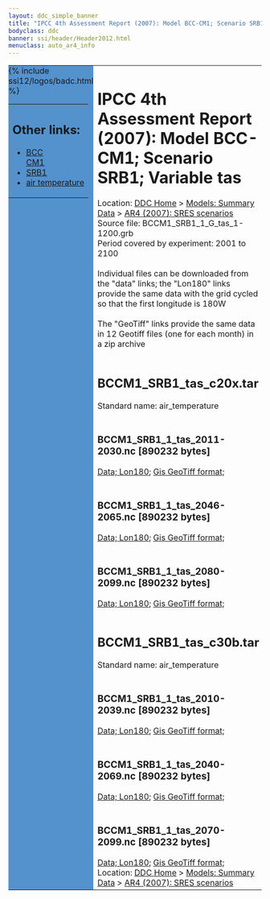 ```yaml
---
layout: ddc_simple_banner
title: "IPCC 4th Assessment Report (2007): Model BCC-CM1; Scenario SRB1; Variable tas"
bodyclass: ddc
banner: ssi/header/Header2012.html
menuclass: auto_ar4_info
---
```



<table width="100%" border="0" cellspacing="0" cellpadding="0" style="border-collapse: collapse;">
<tr style="margin:0;padding:0;border:0;">
<td style="margin:0;padding:0;border:0;height:1pt;width:150pt;background:#5492CD;" valign="top" >

<div id="lh-col2" class="auto_ar4_info">
<table class="menumain" bgcolor="#5492CD" cellspacing="0" width="100%" border="0">
<tr><td>
<h2> Other links:</h2>
<ul>
<li><a href="/auto/ar4/model-BCC-CM1.html">BCC<br/>CM1</a></li>
<li><a href="/auto/ar4/scenario-SRB1.html">SRB1</a></li>
<li><a href="/auto/ar4/var-air_temperature.html">air temperature</a></li>
</ul>
</td></tr>
{% include ssi12/logos/badc.html %}
</table>
</div>
</td>
<td><h1>IPCC 4th Assessment Report (2007): Model BCC-CM1; Scenario SRB1; Variable tas</h1>

<!-- Breadcrumb1 -->
<div id="breadcrumb1" align="left">
Location: <a href="/index.html">DDC Home</a> > <a href="/sim/gcm_clim/">Models: Summary Data</a>
> <a href="/sim/gcm_clim/SRES_AR4/index.html">AR4 (2007): SRES scenarios</a>
</div>
<!-- End of Breadcrumb1 -->Source file: BCCM1_SRB1_1_G_tas_1-1200.grb
<br/>
Period covered by experiment: 2001 to 2100<br/>
<br/>Individual files can be downloaded from the "data" links; the "Lon180" links provide the same data
         with the grid cycled so that the first longitude is 180W<br/>
<br/>The "GeoTiff" links provide the same data in 12 Geotiff files (one for each month)
          in a zip archive<br/>
<br/><h2>BCCM1_SRB1_tas_c20x.tar</h2>
Standard name: air_temperature<br>
<br/><h3>BCCM1_SRB1_1_tas_2011-2030.nc [890232 bytes]</h3>
<a href="/cgi-bin/downl/ar4_nc/tas/BCCM1_SRB1_1_tas_2011-2030.nc">Data; </a><a href="/cgi-bin/downl/ar4_nc/tas/BCCM1_SRB1_1_tas_2011-2030.cyto180.nc"> Lon180</a>; <a href="/cgi-bin/downl/ar4_tif/tas/BCCM1_SRB1_1_tas_2011-2030.zip">Gis GeoTiff format; </a><br/>
<br/><h3>BCCM1_SRB1_1_tas_2046-2065.nc [890232 bytes]</h3>
<a href="/cgi-bin/downl/ar4_nc/tas/BCCM1_SRB1_1_tas_2046-2065.nc">Data; </a><a href="/cgi-bin/downl/ar4_nc/tas/BCCM1_SRB1_1_tas_2046-2065.cyto180.nc"> Lon180</a>; <a href="/cgi-bin/downl/ar4_tif/tas/BCCM1_SRB1_1_tas_2046-2065.zip">Gis GeoTiff format; </a><br/>
<br/><h3>BCCM1_SRB1_1_tas_2080-2099.nc [890232 bytes]</h3>
<a href="/cgi-bin/downl/ar4_nc/tas/BCCM1_SRB1_1_tas_2080-2099.nc">Data; </a><a href="/cgi-bin/downl/ar4_nc/tas/BCCM1_SRB1_1_tas_2080-2099.cyto180.nc"> Lon180</a>; <a href="/cgi-bin/downl/ar4_tif/tas/BCCM1_SRB1_1_tas_2080-2099.zip">Gis GeoTiff format; </a><br/>
<br/><h2>BCCM1_SRB1_tas_c30b.tar</h2>
Standard name: air_temperature<br>
<br/><h3>BCCM1_SRB1_1_tas_2010-2039.nc [890232 bytes]</h3>
<a href="/cgi-bin/downl/ar4_nc/tas/BCCM1_SRB1_1_tas_2010-2039.nc">Data; </a><a href="/cgi-bin/downl/ar4_nc/tas/BCCM1_SRB1_1_tas_2010-2039.cyto180.nc"> Lon180</a>; <a href="/cgi-bin/downl/ar4_tif/tas/BCCM1_SRB1_1_tas_2010-2039.zip">Gis GeoTiff format; </a><br/>
<br/><h3>BCCM1_SRB1_1_tas_2040-2069.nc [890232 bytes]</h3>
<a href="/cgi-bin/downl/ar4_nc/tas/BCCM1_SRB1_1_tas_2040-2069.nc">Data; </a><a href="/cgi-bin/downl/ar4_nc/tas/BCCM1_SRB1_1_tas_2040-2069.cyto180.nc"> Lon180</a>; <a href="/cgi-bin/downl/ar4_tif/tas/BCCM1_SRB1_1_tas_2040-2069.zip">Gis GeoTiff format; </a><br/>
<br/><h3>BCCM1_SRB1_1_tas_2070-2099.nc [890232 bytes]</h3>
<a href="/cgi-bin/downl/ar4_nc/tas/BCCM1_SRB1_1_tas_2070-2099.nc">Data; </a><a href="/cgi-bin/downl/ar4_nc/tas/BCCM1_SRB1_1_tas_2070-2099.cyto180.nc"> Lon180</a>; <a href="/cgi-bin/downl/ar4_tif/tas/BCCM1_SRB1_1_tas_2070-2099.zip">Gis GeoTiff format; </a><br/>
<!-- Breadcrumb2 -->
<div id="breadcrumb2" align="left">
Location: <a href="/index.html">DDC Home</a> > <a href="/sim/gcm_clim/">Models: Summary Data</a>
> <a href="/sim/gcm_clim/SRES_AR4/index.html">AR4 (2007): SRES scenarios</a>
</div>
<!-- End of Breadcrumb2 --></td></tr></table>
